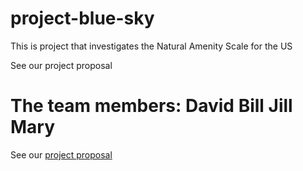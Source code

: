 # project-blue-sky
This is project that investigates the Natural Amenity Scale for the US

See our project proposal 

The team members: 
David
Bill 
Jill 
Mary 
=======
See our [project proposal](https://github.com/dghendry/project-blue-sky/wiki)
